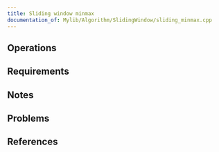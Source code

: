 ```yaml
---
title: Sliding window minmax
documentation_of: Mylib/Algorithm/SlidingWindow/sliding_minmax.cpp
---
```


## Operations

## Requirements

## Notes

## Problems

## References

